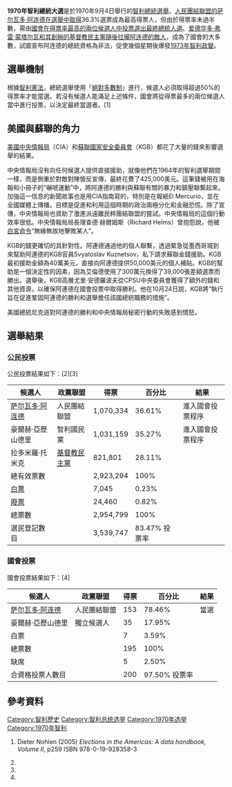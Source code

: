 **1970年智利總統大選**是於1970年9月4日舉行的[智利](../Page/智利.md "wikilink")[總統選舉](https://zh.wikipedia.org/wiki/智利總統 "wikilink")。[人民團結聯盟的](https://zh.wikipedia.org/wiki/人民团结_\(智利\) "wikilink")[萨尔瓦多·阿连德在選舉中取得](../Page/萨尔瓦多·阿连德.md "wikilink")36.3%選票成為最高得票人，但由於得票率未過半數，需由[國會在得票率最高的兩位候選人中投票選出最終總統人選](https://zh.wikipedia.org/wiki/國會 "wikilink")。[爱德华多·弗雷·蒙塔尔瓦和其創辦的](../Page/爱德华多·弗雷·蒙塔尔瓦.md "wikilink")[基督教民主黨隨後拉攏阿连德的敵人](https://zh.wikipedia.org/wiki/基督教民主黨_\(智利\) "wikilink")，成為了國會的大多數，試圖宣布阿连德的總統資格為非法，促使幾個星期後爆發[1973年智利政變](../Page/1973年智利政變.md "wikilink")。

## 選舉機制

根據[智利憲法](../Page/智利憲法.md "wikilink")，總統選舉使用「[絕對多數制](https://zh.wikipedia.org/wiki/絕對多數制 "wikilink")」進行，候選人必須取得超過50%的得票率才能當選。若沒有候選人能滿足上述條件，國會將從得票最多的兩位候選人當中進行投票，以決定最終當選者。\[1\]

## 美國與蘇聯的角力

[美國中央情報局](https://zh.wikipedia.org/wiki/美國中央情報局 "wikilink")（CIA）和[蘇聯國家安全委員會](https://zh.wikipedia.org/wiki/蘇聯國家安全委員會 "wikilink")（KGB）都花了大量的錢來影響選舉的結果。

中央情報局沒有向任何候選人提供直接援助，就像他們在1964年的智利選舉期間一樣，而是側重於對敵對陣營反宣傳，最終花費了425,000美元。這筆錢被用在海報和小冊子的“嚇唬運動”中，將阿連德的勝利與蘇聯有關的暴力和鎮壓聯繫起來。加強這一信息的新聞故事也是用CIA指南寫的，特別是在報紙El
Mercurio，並在全國媒體上傳播。目標是促進和利用這個時期的政治兩極分化和金融恐慌。除了宣傳，中央情報局也資助了激進派遠離民粹團結聯盟的嘗試。中央情報局的這個行動效率很低。中央情報局局長理查德·赫爾姆斯（Richard
Helms）曾抱怨說，他被[白宮命令](../Page/白宮.md "wikilink")“無緣無故地擊敗某人”。

KGB的錢更確切的具針對性。阿連德通過他的個人聯繫，透過緊急從墨西哥城到來幫助阿連德的KGB官員Svyatoslav
Kuznetsov，私下請求蘇聯金錢援助。KGB最初援助金額為40萬美元，直接向阿連德提供50,000美元的個人補貼。KGB的幫助是一個決定性的因素，因為艾倫德使用了300萬元換得了39,000張差額選票而勝出。選舉後，KGB高層尤里·安德羅波夫從CPSU中央委員會獲得了額外的錢和其他資源，以確保阿連德在國會投票中取得勝利。他在10月24日說，KGB將“執行旨在促進鞏固阿連德的勝利和選舉擔任該國總統職務的措施”。

美國總統尼克遜對阿連德的勝利和中央情報局秘密行動的失敗感到憤怒。

## 選舉結果

### 公民投票

公民投票結果如下：\[2\]\[3\]

| 候選人                                               | 政黨聯盟                                                             | 得票        | 百分比        | 結果       |
| ------------------------------------------------- | ---------------------------------------------------------------- | --------- | ---------- | -------- |
| [萨尔瓦多·阿连德](../Page/萨尔瓦多·阿连德.md "wikilink")        | 人民團結聯盟                                                           | 1,070,334 | 36.61%     | 進入國會投票程序 |
| 豪爾赫·亞歷山德里                                         | 智利國民黨                                                            | 1,031,159 | 35.27%     | 進入國會投票程序 |
| 拉多米羅·托米克                                          | [基督教民主黨](https://zh.wikipedia.org/wiki/基督教民主黨_\(智利\) "wikilink") | 821,801   | 28.11%     |          |
| 總有效票數                                             |                                                                  | 2,923,294 | 100%       |          |
| [白票](https://zh.wikipedia.org/wiki/白票 "wikilink") |                                                                  | 7,045     | 0.23%      |          |
| [廢票](https://zh.wikipedia.org/wiki/廢票 "wikilink") |                                                                  | 24,460    | 0.82%      |          |
| 總票數                                               |                                                                  | 2,954,799 | 100%       |          |
| 選民登記數目                                            |                                                                  | 3,539,747 | 83.47% 投票率 |          |

### 國會投票

國會投票結果如下：\[4\]

| 候選人                                        | 政黨聯盟   | 得票  | 百分比        | 結果 |
| ------------------------------------------ | ------ | --- | ---------- | -- |
| [萨尔瓦多·阿连德](../Page/萨尔瓦多·阿连德.md "wikilink") | 人民團結聯盟 | 153 | 78.46%     | 當選 |
| 豪爾赫·亞歷山德里                                  | 獨立候選人  | 35  | 17.95%     |    |
| 白票                                         |        | 7   | 3.59%      |    |
| 總票數                                        |        | 195 | 100%       |    |
| 缺席                                         |        | 5   | 2.50%      |    |
| 合資格投票人數目                                   |        | 200 | 97.50% 投票率 |    |

## 參考資料

[Category:智利歷史](https://zh.wikipedia.org/wiki/Category:智利歷史 "wikilink")
[Category:智利总统选举](https://zh.wikipedia.org/wiki/Category:智利总统选举 "wikilink")
[Category:1970年选举](https://zh.wikipedia.org/wiki/Category:1970年选举 "wikilink")
[Category:1970年智利](https://zh.wikipedia.org/wiki/Category:1970年智利 "wikilink")

1.  Dieter Nohlen (2005) *Elections in the Americas: A data handbook,
    Volume II*, p259 ISBN 978-0-19-928358-3

2.

3.

4.